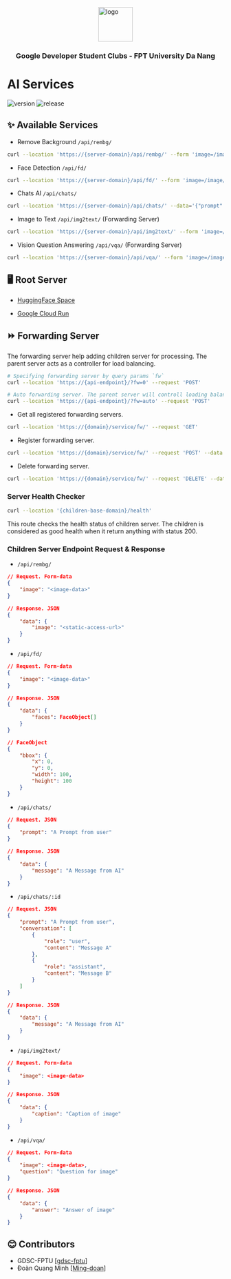 <div style="width:100%;display:flex;flex-direction:column;justify-content:center;align-items:center">
<img style="width:80px"
src="https://seeklogo.com/images/G/google-developers-logo-F8BF3155AC-seeklogo.com.png" alt="logo"/>
</div>
<h3 style="text-align:center">Google Developer Student Clubs - FPT University Da Nang</h3>

# AI Services

![version](https://img.shields.io/badge/version-0.1.1-green)
![release](https://img.shields.io/badge/release-0.1.0-blue)

## ✨ Available Services

- Remove Background `/api/rembg/`

```bash
curl --location 'https://{server-domain}/api/rembg/' --form 'image=/image/path' --form 'stream=false' --form 'exprire=3600' --request 'POST'
```

- Face Detection `/api/fd/`

```bash
curl --location 'https://{server-domain}/api/fd/' --form 'image=/image/path' --request 'POST'
```

- Chats AI `/api/chats/`

```bash
curl --location 'https://{server-domain}/api/chats/' --data='{"prompt": ""}' --request 'POST'
```

- Image to Text `/api/img2text/` (Forwarding Server)

```bash
curl --location 'https://{server-domain}/api/img2text/' --form 'image=/image/path' --request 'POST'
```

- Vision Question Answering `/api/vqa/` (Forwarding Server)

```bash
curl --location 'https://{server-domain}/api/vqa/' --form 'image=/image/path' --form 'question=Question for image' --request 'POST'
```

## 🖥️ Root Server

- [HuggingFace Space](https://gdscfptu-ai-service-hf.hf.space)

- [Google Cloud Run](https://ai-service-gcp-ul5gxefjzq-as.a.run.app)

## ⏩ Forwarding Server

The forwarding server help adding children server for processing. The parent server acts as a controller for load balancing.

```bash
# Specifying forwarding server by query params `fw`
curl --location 'https://{api-endpoint}/?fw=0' --request 'POST'

# Auto forwarding server. The parent server will controll loading balance among registered servers.
curl --location 'https://{api-endpoint}/?fw=auto' --request 'POST'
```

- Get all registered forwarding servers.

```bash
curl --location 'https://{domain}/service/fw/' --request 'GET'
```

- Register forwarding server.

```bash
curl --location 'https://{domain}/service/fw/' --request 'POST' --data '{"url":"{children-base-domain}"}'
```

- Delete forwarding server.

```bash
curl --location 'https://{domain}/service/fw/' --request 'DELETE' --data '{"index":0}'
```

### Server Health Checker

```bash
curl --location '{children-base-domain}/health'
```

This route checks the health status of children server. The children is considered as good health when it return anything with status 200.

### Children Server Endpoint Request & Response

- `/api/rembg/`

```json
// Request. Form-data
{
    "image": "<image-data>"
}

// Response. JSON
{
    "data": {
        "image": "<static-access-url>"
    }
}
```

- `/api/fd/`

```json
// Request. Form-data
{
    "image": "<image-data>"
}

// Response. JSON
{
    "data": {
        "faces": FaceObject[]
    }
}

// FaceObject
{
    "bbox": {
        "x": 0,
        "y": 0,
        "width": 100,
        "height": 100
    }
}
```

- `/api/chats/`

```json
// Request. JSON
{
    "prompt": "A Prompt from user"
}

// Response. JSON
{
    "data": {
        "message": "A Message from AI"
    }
}
```

- `/api/chats/:id`

```json
// Request. JSON
{
    "prompt": "A Prompt from user",
    "conversation": [
        {
            "role": "user",
            "content": "Message A"
        },
        {
            "role": "assistant",
            "content": "Message B"
        }
    ]
}

// Response. JSON
{
    "data": {
        "message": "A Message from AI"
    }
}
```

- `/api/img2text/`

```json
// Request. Form-data
{
    "image": <image-data>
}

// Response. JSON
{
    "data": {
        "caption": "Caption of image"
    }
}
```

- `/api/vqa/`

```json
// Request. Form-data
{
    "image": <image-data>,
    "question": "Question for image"
}

// Response. JSON
{
    "data": {
        "answer": "Answer of image"
    }
}
```

## 😊 Contributors

- GDSC-FPTU [[gdsc-fptu](https://github.com/gdsc-fptu)]
- Đoàn Quang Minh [[Ming-doan](https://github.com/Ming-doan)]
